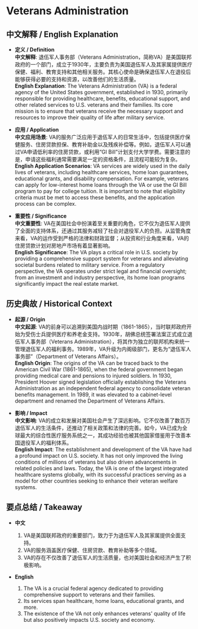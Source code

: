 # Veterans Administration

## 中文解释 / English Explanation

* **定义 / Definition**  
  **中文解释**: 退伍军人事务部（Veterans Administration，简称VA）是美国联邦政府的一个部门，成立于1930年，主要负责为美国退伍军人及其家属提供医疗保健、福利、教育支持和其他相关服务。其核心使命是确保退伍军人在退役后能够获得必要的支持和资源，以改善他们的生活质量。  
  **English Explanation**: The Veterans Administration (VA) is a federal agency of the United States government, established in 1930, primarily responsible for providing healthcare, benefits, educational support, and other related services to U.S. veterans and their families. Its core mission is to ensure that veterans receive the necessary support and resources to improve their quality of life after military service.

* **应用 / Application**  
  **中文应用场景**: VA的服务广泛应用于退伍军人的日常生活中，包括提供医疗保健服务、住房贷款担保、教育补助金以及残疾补偿等。例如，退伍军人可以通过VA申请低利率的住房贷款，或利用“GI Bill”计划支付大学学费。需要注意的是，申请这些福利通常需要满足一定的资格条件，且流程可能较为复杂。  
  **English Application Scenarios**: VA services are widely used in the daily lives of veterans, including healthcare services, home loan guarantees, educational grants, and disability compensation. For example, veterans can apply for low-interest home loans through the VA or use the GI Bill program to pay for college tuition. It is important to note that eligibility criteria must be met to access these benefits, and the application process can be complex.

* **重要性 / Significance**  
  **中文重要性**: VA在美国社会中扮演着至关重要的角色，它不仅为退伍军人提供了全面的支持体系，还通过其服务减轻了社会对退役军人的负担。从监管角度来看，VA的运作受到严格的法律和财政监督；从投资和行业角度来看，VA的住房贷款计划对房地产市场有着显著影响。  
  **English Significance**: The VA plays a critical role in U.S. society by providing a comprehensive support system for veterans and alleviating societal burdens related to military service. From a regulatory perspective, the VA operates under strict legal and financial oversight; from an investment and industry perspective, its home loan programs significantly impact the real estate market.

## 历史典故 / Historical Context

* **起源 / Origin**  
  **中文起源**: VA的前身可以追溯到美国内战时期（1861-1865），当时联邦政府开始为受伤士兵提供医疗和养老金支持。1930年，胡佛总统签署法案正式成立退伍军人事务部（Veterans Administration），将其作为独立的联邦机构来统一管理退伍军人的福利事务。1989年，VA升级为内阁级部门，更名为“退伍军人事务部”（Department of Veterans Affairs）。  
  **English Origin**: The origins of the VA can be traced back to the American Civil War (1861-1865), when the federal government began providing medical care and pensions to injured soldiers. In 1930, President Hoover signed legislation officially establishing the Veterans Administration as an independent federal agency to consolidate veteran benefits management. In 1989, it was elevated to a cabinet-level department and renamed the Department of Veterans Affairs.

* **影响 / Impact**  
  **中文影响**: VA的成立和发展对美国社会产生了深远影响。它不仅改善了数百万退伍军人的生活条件，还推动了相关政策和法律的完善。如今，VA已成为全球最大的综合性医疗服务系统之一，其成功经验也被其他国家借鉴用于改善本国退役军人的福利体系。  
  **English Impact**: The establishment and development of the VA have had a profound impact on U.S. society. It has not only improved the living conditions of millions of veterans but also driven advancements in related policies and laws. Today, the VA is one of the largest integrated healthcare systems globally, with its successful practices serving as a model for other countries seeking to enhance their veteran welfare systems.

## 要点总结 / Takeaway

* **中文**  
  1. VA是美国联邦政府的重要部门，致力于为退伍军人及其家属提供全面支持。
  2. VA的服务涵盖医疗保健、住房贷款、教育补助等多个领域。
  3. VA的存在不仅改善了退伍军人的生活质量，也对美国社会和经济产生了积极影响。

* **English**  
  1. The VA is a crucial federal agency dedicated to providing comprehensive support to veterans and their families.
  2. Its services span healthcare, home loans, educational grants, and more.
  3. The existence of the VA not only enhances veterans' quality of life but also positively impacts U.S. society and economy.